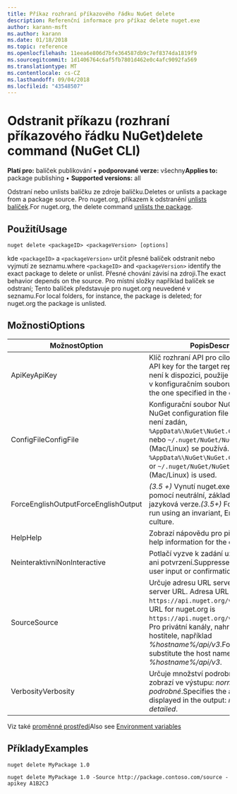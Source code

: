 ```yaml
---
title: Příkaz rozhraní příkazového řádku NuGet delete
description: Referenční informace pro příkaz delete nuget.exe
author: karann-msft
ms.author: karann
ms.date: 01/18/2018
ms.topic: reference
ms.openlocfilehash: 11eea6e806d7bfe364587db9c7ef8374da1819f9
ms.sourcegitcommit: 1d1406764c6af5fb7801d462e0c4afc9092fa569
ms.translationtype: MT
ms.contentlocale: cs-CZ
ms.lasthandoff: 09/04/2018
ms.locfileid: "43548507"
---
```

# <a name="delete-command-nuget-cli"></a><span data-ttu-id="e2345-103">Odstranit příkazu (rozhraní příkazového řádku NuGet)</span><span class="sxs-lookup"><span data-stu-id="e2345-103">delete command (NuGet CLI)</span></span>

<span data-ttu-id="e2345-104">**Platí pro:** balíček publikování &bullet; **podporované verze:** všechny</span><span class="sxs-lookup"><span data-stu-id="e2345-104">**Applies to:** package publishing &bullet; **Supported versions:** all</span></span>

<span data-ttu-id="e2345-105">Odstraní nebo unlists balíčku ze zdroje balíčku.</span><span class="sxs-lookup"><span data-stu-id="e2345-105">Deletes or unlists a package from a package source.</span></span> <span data-ttu-id="e2345-106">Pro nuget.org, příkazem k odstranění [unlists balíček](../policies/deleting-packages.md).</span><span class="sxs-lookup"><span data-stu-id="e2345-106">For nuget.org, the delete command [unlists the package](../policies/deleting-packages.md).</span></span>

## <a name="usage"></a><span data-ttu-id="e2345-107">Použití</span><span class="sxs-lookup"><span data-stu-id="e2345-107">Usage</span></span>

```cli
nuget delete <packageID> <packageVersion> [options]
```

<span data-ttu-id="e2345-108">kde `<packageID>` a `<packageVersion>` určit přesné balíček odstranit nebo vyjmutí ze seznamu.</span><span class="sxs-lookup"><span data-stu-id="e2345-108">where `<packageID>` and `<packageVersion>` identify the exact package to delete or unlist.</span></span> <span data-ttu-id="e2345-109">Přesné chování závisí na zdroji.</span><span class="sxs-lookup"><span data-stu-id="e2345-109">The exact behavior depends on the source.</span></span> <span data-ttu-id="e2345-110">Pro místní složky například balíček se odstraní; Tento balíček představuje pro nuget.org neuvedené v seznamu.</span><span class="sxs-lookup"><span data-stu-id="e2345-110">For local folders, for instance, the package is deleted; for nuget.org the package is unlisted.</span></span>

## <a name="options"></a><span data-ttu-id="e2345-111">Možnosti</span><span class="sxs-lookup"><span data-stu-id="e2345-111">Options</span></span>

| <span data-ttu-id="e2345-112">Možnost</span><span class="sxs-lookup"><span data-stu-id="e2345-112">Option</span></span> | <span data-ttu-id="e2345-113">Popis</span><span class="sxs-lookup"><span data-stu-id="e2345-113">Description</span></span> |
| --- | --- |
| <span data-ttu-id="e2345-114">ApiKey</span><span class="sxs-lookup"><span data-stu-id="e2345-114">ApiKey</span></span> | <span data-ttu-id="e2345-115">Klíč rozhraní API pro cílového úložiště.</span><span class="sxs-lookup"><span data-stu-id="e2345-115">The API key for the target repository.</span></span> <span data-ttu-id="e2345-116">Pokud není k dispozici, použije se verze zadaná v konfiguračním souboru.</span><span class="sxs-lookup"><span data-stu-id="e2345-116">If not present, the one specified in the config file is used.</span></span> |
| <span data-ttu-id="e2345-117">ConfigFile</span><span class="sxs-lookup"><span data-stu-id="e2345-117">ConfigFile</span></span> | <span data-ttu-id="e2345-118">Konfigurační soubor NuGet použít.</span><span class="sxs-lookup"><span data-stu-id="e2345-118">The NuGet configuration file to apply.</span></span> <span data-ttu-id="e2345-119">Pokud není zadán, `%AppData%\NuGet\NuGet.Config` (Windows) nebo `~/.nuget/NuGet/NuGet.Config` (Mac/Linux) se používá.</span><span class="sxs-lookup"><span data-stu-id="e2345-119">If not specified, `%AppData%\NuGet\NuGet.Config` (Windows) or `~/.nuget/NuGet/NuGet.Config` (Mac/Linux) is used.</span></span>|
| <span data-ttu-id="e2345-120">ForceEnglishOutput</span><span class="sxs-lookup"><span data-stu-id="e2345-120">ForceEnglishOutput</span></span> | <span data-ttu-id="e2345-121">*(3.5 +)*  Vynutí nuget.exe pro spuštění pomocí neutrální, základem je angličtina jazyková verze.</span><span class="sxs-lookup"><span data-stu-id="e2345-121">*(3.5+)* Forces nuget.exe to run using an invariant, English-based culture.</span></span> |
| <span data-ttu-id="e2345-122">Help</span><span class="sxs-lookup"><span data-stu-id="e2345-122">Help</span></span> | <span data-ttu-id="e2345-123">Zobrazí nápovědu pro příkaz.</span><span class="sxs-lookup"><span data-stu-id="e2345-123">Displays help information for the command.</span></span> |
| <span data-ttu-id="e2345-124">Neinteraktivní</span><span class="sxs-lookup"><span data-stu-id="e2345-124">NonInteractive</span></span> | <span data-ttu-id="e2345-125">Potlačí vyzve k zadání uživatele o vstup ani potvrzení.</span><span class="sxs-lookup"><span data-stu-id="e2345-125">Suppresses prompts for user input or confirmations.</span></span> |
| <span data-ttu-id="e2345-126">Source</span><span class="sxs-lookup"><span data-stu-id="e2345-126">Source</span></span> | <span data-ttu-id="e2345-127">Určuje adresu URL serveru.</span><span class="sxs-lookup"><span data-stu-id="e2345-127">Specifies the server URL.</span></span> <span data-ttu-id="e2345-128">Adresa URL nuget.org `https://api.nuget.org/v3/index.json`.</span><span class="sxs-lookup"><span data-stu-id="e2345-128">The URL for nuget.org is `https://api.nuget.org/v3/index.json`.</span></span> <span data-ttu-id="e2345-129">Pro privátní kanály, nahraďte název hostitele, například *%hostname%/api/v3*.</span><span class="sxs-lookup"><span data-stu-id="e2345-129">For private feeds, substitute the host name, for example, *%hostname%/api/v3*.</span></span> |
| <span data-ttu-id="e2345-130">Verbosity</span><span class="sxs-lookup"><span data-stu-id="e2345-130">Verbosity</span></span> | <span data-ttu-id="e2345-131">Určuje množství podrobností, na které se zobrazí ve výstupu: *normální*, *quiet*, *podrobné*.</span><span class="sxs-lookup"><span data-stu-id="e2345-131">Specifies the amount of detail displayed in the output: *normal*, *quiet*, *detailed*.</span></span> |

<span data-ttu-id="e2345-132">Viz také [proměnné prostředí](cli-ref-environment-variables.md)</span><span class="sxs-lookup"><span data-stu-id="e2345-132">Also see [Environment variables](cli-ref-environment-variables.md)</span></span>

## <a name="examples"></a><span data-ttu-id="e2345-133">Příklady</span><span class="sxs-lookup"><span data-stu-id="e2345-133">Examples</span></span>

```cli
nuget delete MyPackage 1.0

nuget delete MyPackage 1.0 -Source http://package.contoso.com/source -apikey A1B2C3
```
